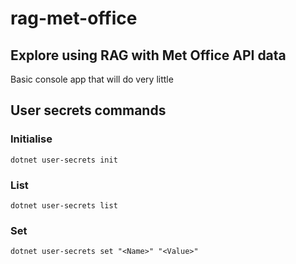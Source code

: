 # rag-met-office

## Explore using RAG with Met Office API data

Basic console app that will do very little

## User secrets commands

### Initialise
```console
dotnet user-secrets init
```

### List
```console
dotnet user-secrets list
```

### Set
```console
dotnet user-secrets set "<Name>" "<Value>"
```